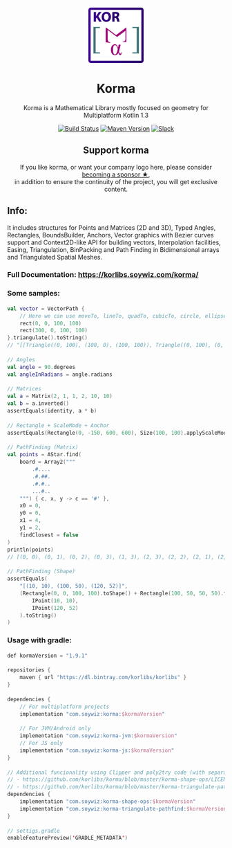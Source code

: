 <p align="center"><img alt="Korma" src="https://raw.githubusercontent.com/korlibs/korlibs-logos/master/128/korma.png" /></p>

<h1 align="center">Korma</h1>

<p align="center">Korma is a Mathematical Library mostly focused on geometry for Multiplatform Kotlin 1.3</p>

<!-- BADGES -->
<p align="center">
	<a href="https://github.com/korlibs/korma/actions"><img alt="Build Status" src="https://github.com/korlibs/korma/workflows/CI/badge.svg" /></a>
	<a href="https://bintray.com/korlibs/korlibs/korma"><img alt="Maven Version" src="https://img.shields.io/bintray/v/korlibs/korlibs/korma.svg?style=flat&label=maven" /></a>
	<a href="https://slack.soywiz.com/"><img alt="Slack" src="https://img.shields.io/badge/chat-on%20slack-green?style=flat&logo=slack" /></a>
</p>
<!-- /BADGES -->

<!-- SUPPORT -->
<h2 align="center">Support korma</h2>
<p align="center">
If you like korma, or want your company logo here, please consider <a href="https://github.com/sponsors/soywiz">becoming a sponsor ★</a>,<br />
in addition to ensure the continuity of the project, you will get exclusive content.
</p>
<!-- /SUPPORT -->

## Info:

It includes structures for Points and Matrices (2D and 3D), Typed Angles, Rectangles, BoundsBuilder, Anchors, Vector graphics with Bezier curves support and Context2D-like API for building vectors, Interpolation facilities, Easing, Triangulation, BinPacking and Path Finding in Bidimensional arrays and Triangulated Spatial Meshes.

### Full Documentation: https://korlibs.soywiz.com/korma/

### Some samples:

```kotlin
val vector = VectorPath {
    // Here we can use moveTo, lineTo, quadTo, cubicTo, circle, ellipse, arc...
    rect(0, 0, 100, 100)
    rect(300, 0, 100, 100)
}.triangulate().toString()
// "[[Triangle((0, 100), (100, 0), (100, 100)), Triangle((0, 100), (0, 0), (100, 0))], [Triangle((300, 100), (400, 0), (400, 100)), Triangle((300, 100), (300, 0), (400, 0))]]"

// Angles
val angle = 90.degrees
val angleInRadians = angle.radians

// Matrices
val a = Matrix(2, 1, 1, 2, 10, 10)
val b = a.inverted()
assertEquals(identity, a * b)

// Rectangle + ScaleMode + Anchor
assertEquals(Rectangle(0, -150, 600, 600), Size(100, 100).applyScaleMode(Rectangle(0, 0, 600, 300), ScaleMode.COVER, Anchor.MIDDLE_CENTER))

// PathFinding (Matrix)
val points = AStar.find(
    board = Array2("""
        .#....
        .#.##.
        .#.#..
        ...#..
    """) { c, x, y -> c == '#' },
    x0 = 0,
    y0 = 0,
    x1 = 4,
    y1 = 2,
    findClosest = false
)
println(points)
// [(0, 0), (0, 1), (0, 2), (0, 3), (1, 3), (2, 3), (2, 2), (2, 1), (2, 0), (3, 0), (4, 0), (5, 0), (5, 1), (5, 2), (4, 2)]

// PathFinding (Shape)
assertEquals(
    "[(10, 10), (100, 50), (120, 52)]",
    (Rectangle(0, 0, 100, 100).toShape() + Rectangle(100, 50, 50, 50).toShape()).pathFind(
        IPoint(10, 10),
        IPoint(120, 52)
    ).toString()
)
```

### Usage with gradle:

```kotlin
def kormaVersion = "1.9.1"

repositories {
    maven { url "https://dl.bintray.com/korlibs/korlibs" }
}

dependencies {
    // For multiplatform projects
    implementation "com.soywiz:korma:$kormaVersion"
    
    // For JVM/Android only
    implementation "com.soywiz:korma-jvm:$kormaVersion"
    // For JS only
    implementation "com.soywiz:korma-js:$kormaVersion"
}

// Additional funcionality using Clipper and poly2try code (with separate licenses):
// - https://github.com/korlibs/korma/blob/master/korma-shape-ops/LICENSE
// - https://github.com/korlibs/korma/blob/master/korma-triangulate-pathfind/LICENSE
dependencies {
    implementation "com.soywiz:korma-shape-ops:$kormaVersion"
    implementation "com.soywiz:korma-triangulate-pathfind:$kormaVersion"
}

// settigs.gradle
enableFeaturePreview('GRADLE_METADATA')
```
